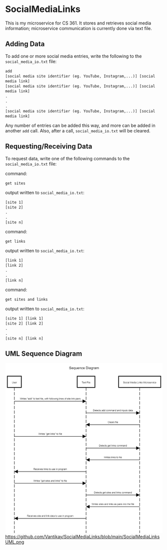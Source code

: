 # SocialMediaLinks
 This is my microservice for CS 361. It stores and retrieves social media information; microservice communication is currently done via text file.

 ## Adding Data
 To add one or more social media entries, write the following to the `social_media_io.txt` file:

 ```
 add
 [social media site identifier (eg. YouTube, Instagram,...)] [social media link]
 [social media site identifier (eg. YouTube, Instagram,...)] [social media link]
 .
 .
 .
 [social media site identifier (eg. YouTube, Instagram,...)] [social media link]
 ```
 Any number of entries can be added this way, and more can be added in another `add` call. Also, after a call, `social_media_io.txt` will be cleared.
 
 ## Requesting/Receiving Data
 To request data, write one of the following commands to the `social_media_io.txt` file:

 command:
 ```
 get sites
 ```
 output written to `social_media_io.txt`:
 ```
 [site 1]
 [site 2]
 .
 .
 [site n]
 ```
 command:
 ```
 get links
 ```
 output written to `social_media_io.txt`:
 ```
 [link 1]
 [link 2]
 .
 .
 [link n]
 ```
 command:
 ```
 get sites and links
 ```
 output written to `social_media_io.txt`:
 ```
 [site 1] [link 1]
 [site 2] [link 2]
 .
 .
 [site n] [link n]
 ```

 ## UML Sequence Diagram

![UMl Sequence Diagram](https://github.com/Vantikay/SocialMediaLinks/blob/main/SocialMediaLinksUML.png)https://github.com/Vantikay/SocialMediaLinks/blob/main/SocialMediaLinksUML.png
 
 
 

